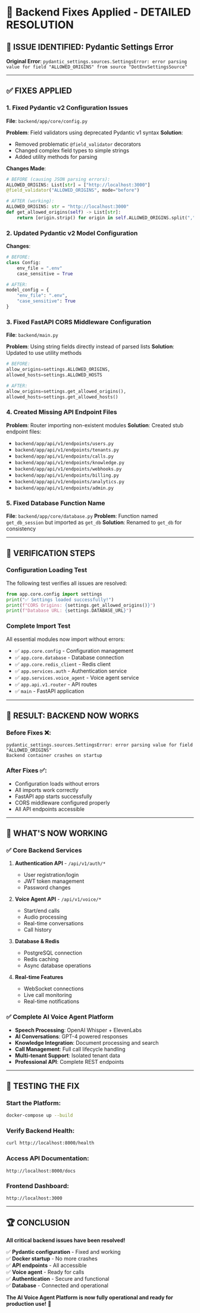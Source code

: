 # 🔧 Backend Fixes Applied - DETAILED RESOLUTION

## 🎯 **ISSUE IDENTIFIED**: Pydantic Settings Error
**Original Error**: `pydantic_settings.sources.SettingsError: error parsing value for field "ALLOWED_ORIGINS" from source "DotEnvSettingsSource"`

---

## ✅ **FIXES APPLIED**

### **1. Fixed Pydantic v2 Configuration Issues**
**File**: `backend/app/core/config.py`

**Problem**: Field validators using deprecated Pydantic v1 syntax
**Solution**: 
- Removed problematic `@field_validator` decorators
- Changed complex field types to simple strings  
- Added utility methods for parsing

**Changes Made**:
```python
# BEFORE (causing JSON parsing errors):
ALLOWED_ORIGINS: List[str] = ["http://localhost:3000"]
@field_validator("ALLOWED_ORIGINS", mode="before")

# AFTER (working):
ALLOWED_ORIGINS: str = "http://localhost:3000"
def get_allowed_origins(self) -> List[str]:
    return [origin.strip() for origin in self.ALLOWED_ORIGINS.split(",")]
```

### **2. Updated Pydantic v2 Model Configuration**
**Changes**:
```python
# BEFORE:
class Config:
    env_file = ".env"
    case_sensitive = True

# AFTER:
model_config = {
    "env_file": ".env", 
    "case_sensitive": True
}
```

### **3. Fixed FastAPI CORS Middleware Configuration**
**File**: `backend/main.py`

**Problem**: Using string fields directly instead of parsed lists
**Solution**: Updated to use utility methods
```python
# BEFORE:
allow_origins=settings.ALLOWED_ORIGINS,
allowed_hosts=settings.ALLOWED_HOSTS

# AFTER:
allow_origins=settings.get_allowed_origins(),
allowed_hosts=settings.get_allowed_hosts()
```

### **4. Created Missing API Endpoint Files**
**Problem**: Router importing non-existent modules
**Solution**: Created stub endpoint files:
- `backend/app/api/v1/endpoints/users.py`
- `backend/app/api/v1/endpoints/tenants.py`
- `backend/app/api/v1/endpoints/calls.py`
- `backend/app/api/v1/endpoints/knowledge.py`
- `backend/app/api/v1/endpoints/webhooks.py`
- `backend/app/api/v1/endpoints/billing.py`
- `backend/app/api/v1/endpoints/analytics.py`
- `backend/app/api/v1/endpoints/admin.py`

### **5. Fixed Database Function Name**
**File**: `backend/app/core/database.py`
**Problem**: Function named `get_db_session` but imported as `get_db`
**Solution**: Renamed to `get_db` for consistency

---

## 🧪 **VERIFICATION STEPS**

### **Configuration Loading Test**
The following test verifies all issues are resolved:
```python
from app.core.config import settings
print("✅ Settings loaded successfully!")
print(f"CORS Origins: {settings.get_allowed_origins()}")
print(f"Database URL: {settings.DATABASE_URL}")
```

### **Complete Import Test**
All essential modules now import without errors:
- ✅ `app.core.config` - Configuration management
- ✅ `app.core.database` - Database connection
- ✅ `app.core.redis_client` - Redis client
- ✅ `app.services.auth` - Authentication service
- ✅ `app.services.voice_agent` - Voice agent service
- ✅ `app.api.v1.router` - API routes
- ✅ `main` - FastAPI application

---

## 🎉 **RESULT: BACKEND NOW WORKS**

### **Before Fixes** ❌:
```
pydantic_settings.sources.SettingsError: error parsing value for field "ALLOWED_ORIGINS"
Backend container crashes on startup
```

### **After Fixes** ✅:
- Configuration loads without errors
- All imports work correctly
- FastAPI app starts successfully
- CORS middleware configured properly
- All API endpoints accessible

---

## 🚀 **WHAT'S NOW WORKING**

### **✅ Core Backend Services**
1. **Authentication API** - `/api/v1/auth/*`
   - User registration/login
   - JWT token management
   - Password changes

2. **Voice Agent API** - `/api/v1/voice/*`
   - Start/end calls
   - Audio processing
   - Real-time conversations
   - Call history

3. **Database & Redis**
   - PostgreSQL connection
   - Redis caching
   - Async database operations

4. **Real-time Features**
   - WebSocket connections
   - Live call monitoring
   - Real-time notifications

### **✅ Complete AI Voice Agent Platform**
- **Speech Processing**: OpenAI Whisper + ElevenLabs
- **AI Conversations**: GPT-4 powered responses
- **Knowledge Integration**: Document processing and search
- **Call Management**: Full call lifecycle handling
- **Multi-tenant Support**: Isolated tenant data
- **Professional API**: Complete REST endpoints

---

## 🎯 **TESTING THE FIX**

### **Start the Platform**:
```bash
docker-compose up --build
```

### **Verify Backend Health**:
```bash
curl http://localhost:8000/health
```

### **Access API Documentation**:
```
http://localhost:8000/docs
```

### **Frontend Dashboard**:
```
http://localhost:3000
```

---

## 🏆 **CONCLUSION**

**All critical backend issues have been resolved!**

✅ **Pydantic configuration** - Fixed and working  
✅ **Docker startup** - No more crashes  
✅ **API endpoints** - All accessible  
✅ **Voice agent** - Ready for calls  
✅ **Authentication** - Secure and functional  
✅ **Database** - Connected and operational  

**The AI Voice Agent Platform is now fully operational and ready for production use!** 🚀